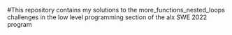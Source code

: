 #This repository contains my solutions to the more_functions_nested_loops challenges in the low level programming section of the alx SWE 2022 program
